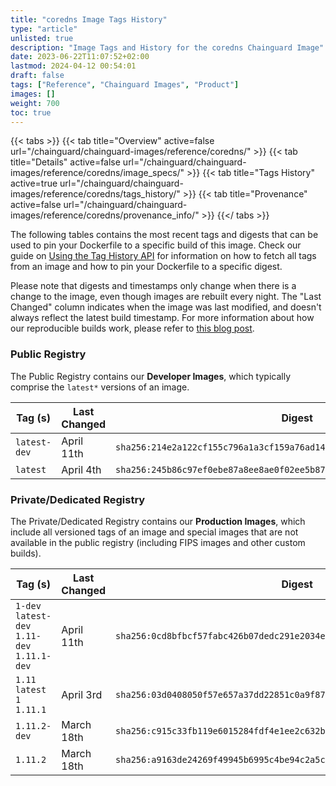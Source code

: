 ```yaml
---
title: "coredns Image Tags History"
type: "article"
unlisted: true
description: "Image Tags and History for the coredns Chainguard Image"
date: 2023-06-22T11:07:52+02:00
lastmod: 2024-04-12 00:54:01
draft: false
tags: ["Reference", "Chainguard Images", "Product"]
images: []
weight: 700
toc: true
---
```


{{< tabs >}}
{{< tab title="Overview" active=false url="/chainguard/chainguard-images/reference/coredns/" >}}
{{< tab title="Details" active=false url="/chainguard/chainguard-images/reference/coredns/image_specs/" >}}
{{< tab title="Tags History" active=true url="/chainguard/chainguard-images/reference/coredns/tags_history/" >}}
{{< tab title="Provenance" active=false url="/chainguard/chainguard-images/reference/coredns/provenance_info/" >}}
{{</ tabs >}}

The following tables contains the most recent tags and digests that can be used to pin your Dockerfile to a specific build of this image. Check our guide on [Using the Tag History API](/chainguard/chainguard-images/using-the-tag-history-api/) for information on how to fetch all tags from an image and how to pin your Dockerfile to a specific digest.

Please note that digests and timestamps only change when there is a change to the image, even though images are rebuilt every night. The "Last Changed" column indicates when the image was last modified, and doesn't always reflect the latest build timestamp. For more information about how our reproducible builds work, please refer to [this blog post](https://www.chainguard.dev/unchained/reproducing-chainguards-reproducible-image-builds).

### Public Registry
The Public Registry contains our **Developer Images**, which typically comprise the `latest*` versions of an image.

| Tag (s)       | Last Changed | Digest                                                                    |
|---------------|--------------|---------------------------------------------------------------------------|
|  `latest-dev` | April 11th   | `sha256:214e2a122cf155c796a1a3cf159a76ad14d2e3ec49e73c7cf8382f5315b7776e` |
|  `latest`     | April 4th    | `sha256:245b86c97ef0ebe87a8ee8ae0f02ee5b876ab65ae807d9a3d13c6e5e5e96246f` |


### Private/Dedicated Registry
The Private/Dedicated Registry contains our **Production Images**, which include all versioned tags of an image and special images that are not available in the public registry (including FIPS images and other custom builds).

| Tag (s)                                       | Last Changed | Digest                                                                    |
|-----------------------------------------------|--------------|---------------------------------------------------------------------------|
|  `1-dev` `latest-dev` `1.11-dev` `1.11.1-dev` | April 11th   | `sha256:0cd8bfbcf57fabc426b07dedc291e2034ebbe9c4d7d11c23ff53cf49d3f1d36e` |
|  `1.11` `latest` `1` `1.11.1`                 | April 3rd    | `sha256:03d0408050f57e657a37dd22851c0a9f8764cbf4893cdc550b1b211de5a56b86` |
|  `1.11.2-dev`                                 | March 18th   | `sha256:c915c33fb119e6015284fdf4e1ee2c632b8231e6789552500ea588daadeb1c12` |
|  `1.11.2`                                     | March 18th   | `sha256:a9163de24269f49945b6995c4be94c2a5ce0d1f8a1c189e4506acc301bd38081` |

